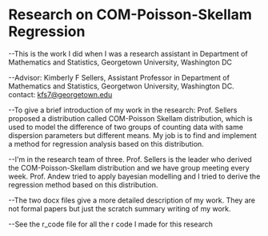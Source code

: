 Research on COM-Poisson-Skellam Regression
==========================================

--This is the work I did when I was a research assistant in Department of Mathematics and Statistics, Georgetown University, Washington DC

--Advisor: Kimberly F Sellers, Assistant Professor in Department of Mathematics and Statistics, Georgetwon University, Washington DC. contact: kfs7@georgetown.edu

--To give a brief introduction of my work in the research:
Prof. Sellers proposed a distribution called COM-Poisson Skellam distribution, which is used to model the difference of two groups of counting data with same dispersion parameters but different means. My job is to find and implement a method for regression analysis based on this distribution.

--I'm in the research team of three. Prof. Sellers is the leader who derived the COM-Poisson-Skellam distribution and we have group meeting every week. Prof. Andew tried to apply bayesian modelling and I tried to derive the regression method based on this distribution.

--The two docx files give a more detailed description of my work. They are not formal papers but just the scratch summary writing of my work.

--See the r_code file for all the r code I made for this research

